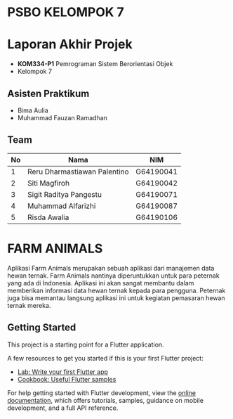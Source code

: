 # PSBO KELOMPOK 7
# Laporan Akhir Projek
- **KOM334-P1** Pemrograman Sistem Berorientasi Objek
- Kelompok 7

## Asisten Praktikum
- Bima Aulia
- Muhammad Fauzan Ramadhan

## Team
<table>
  <thead>
      <th>No</th>
      <th>Nama</th>
      <th>NIM</th>
  </thead>
  
  <tbody>
    <tr>
      <td>1</td>
      <td>Reru Dharmastiawan Palentino</td>
      <td>G64190041</td>
     </tr> 
    <tr>
      <td>2</td>
      <td>Siti Magfiroh</td>
      <td>G64190042</td>
    </tr> 
    <tr>
      <td>3</td>
      <td>Sigit Raditya Pangestu</td>
      <td>G64190071</td>
    </tr>
    <tr>
      <td>4</td>
      <td>Muhammad Alfarizhi</td>
      <td>G64190087</td>
    </tr>
    <tr>
      <td>5</td>
      <td>Risda Awalia</td>
      <td>G64190106</td>
     </tr>
    </tbody>
</table> 

# FARM ANIMALS

Aplikasi Farm Animals merupakan sebuah aplikasi dari manajemen data hewan ternak. Farm Animals nantinya diperuntukkan untuk para peternak yang ada di Indonesia. Aplikasi ini akan sangat membantu dalam memberikan informasi data hewan ternak kepada para pengguna. Peternak juga bisa memantau langsung aplikasi ini untuk kegiatan pemasaran hewan ternak mereka.


## Getting Started

This project is a starting point for a Flutter application.

A few resources to get you started if this is your first Flutter project:
- [Lab: Write your first Flutter app](https://docs.flutter.dev/get-started/codelab)
- [Cookbook: Useful Flutter samples](https://docs.flutter.dev/cookbook)

For help getting started with Flutter development, view the
[online documentation](https://docs.flutter.dev/), which offers tutorials,
samples, guidance on mobile development, and a full API reference.
